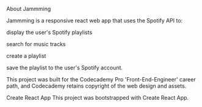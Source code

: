 About Jammming

Jammming is a responsive react web app that uses the Spotify API to:

display the user's Spotify playlists

search for music tracks

create a playlist

save the playlist to the user's Spotify account.

This project was built for the Codecademy Pro 'Front-End-Engineer' career path, and Codecademy retains copyright of the web design and assets.

Create React App
This project was bootstrapped with Create React App.

